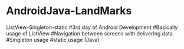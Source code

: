# AndroidJava-LandMarks
ListView-Singleton-static
#3rd day of Android Development
#Basically usage of ListView
#Navigation between screens with delivering data
#Singleton usage
#static usage (Java)

